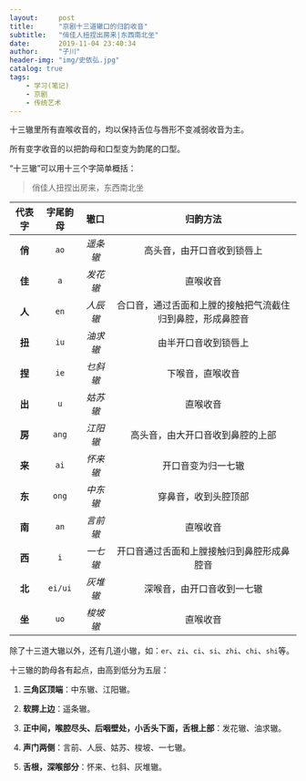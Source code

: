 ```yaml
---
layout:     post
title:      "京剧十三道辙口的归韵收音"
subtitle:   "俏佳人扭捏出房来|东西南北坐"
date:       2019-11-04 23:40:34
author:     "子川"
header-img: "img/史依弘.jpg"
catalog: true
tags:
    - 学习(笔记)
    - 京剧
    - 传统艺术
---
```


十三辙里所有直喉收音的，均以保持舌位与唇形不变减弱收音为主。

所有变字收音的以把韵母和口型变为韵尾的口型。

“十三辙”可以用十三个字简单概括：

>俏佳人扭捏出房来，东西南北坐

| 代表字 | 字尾韵母 |   辙口   |                          归韵方法                          |
| :----: | :------: | :------: | :--------------------------------------------------------: |
| **俏** |   `ao`   | *遥条辙* |                高头音，由开口音收到锁唇上                |
| **佳** |   `a`    | *发花辙* |                          直喉收音                          |
| **人** |   `en`   | *人辰辙* | 合口音，通过舌面和上膛的接触把气流截住归到鼻腔，形成鼻腔音 |
| **扭** |   `iu`   | *油求辙* |                    由半开口音收到锁唇上                    |
| **捏** |   `ie`   | *乜斜辙* |                      下喉音，直喉收音                      |
| **出** |   `u`    | *姑苏辙* |                          直喉收音                          |
| **房** |  `ang`   | *江阳辙* |              高头音，由大开口音收到鼻腔的上部              |
| **来** |   `ai`   | *怀来辙* |                     开口音变为归一七辙                     |
| **东** |  `ong`   | *中东辙* |                    穿鼻音，收到头腔顶部                    |
| **南** |   `an`   | *言前辙* |                          直喉收音                          |
| **西** |   `i`    | *一七辙* |         开口音通过舌面和上膛接触归到鼻腔形成鼻腔音         |
| **北** | `ei/ui`  | *灰堆辙* |                 深喉音，由开口音收到一七辙                 |
| **坐** |   `uo`   | *梭坡辙* |                          直喉收音                          |

除了十三道大辙以外，还有几道小辙，如：`er`、`zi`、`ci`、`si`、`zhi`、`chi`、`shi`等。

十三辙的韵母各有起点，由高到低分为五层：

1. **三角区顶端**：中东辙、江阳辙。

2. **软腭上边**：遥条辙。

3. **正中间，喉腔尽头、后咽壁处，小舌头下面，舌根上部**：发花辙、油求辙。

4. **声门两侧**：言前、人辰、姑苏、梭坡、一七辙。

5. **舌根，深喉部分**：怀来、乜斜、灰堆辙。
